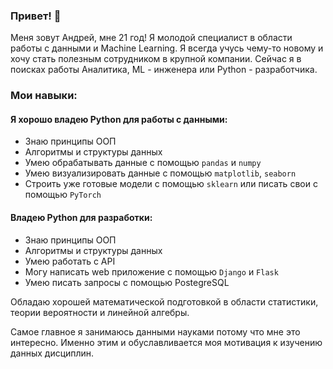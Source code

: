 ### Привет! 👋

Меня зовут Андрей, мне 21 год!
Я молодой специалист в области работы с данными и Machine Learning. Я всегда учусь чему-то новому и хочу стать полезным сотрудником в крупной компании. 
Сейчас я в поисках работы Аналитика, ML - инженера или Python - разработчика. 

### Мои навыки:

#### Я хорошо владею Python для работы с данными:

- Знаю принципы ООП
- Алгоритмы и структуры данных
- Умею обрабатывать данные с помощью `pandas` и `numpy`
- Умею визуализировать данные с помощью `matplotlib`, `seaborn`
- Строить уже готовые модели с помощью `sklearn` или писать свои с помощью `PyTorch`

#### Владею Python для разработки:

- Знаю принципы ООП
- Алгоритмы и структуры данных
- Умею работать с API
- Могу написать web приложение с помощью `Django` и `Flask`
- Умею писать запросы с помощью PostegreSQL

Обладаю хорошей математической подготовкой в области статистики, теории вероятности и линейной алгебры. 

Самое главное я занимаюсь данными науками потому что мне это интересно. Именно этим и обуславливается моя мотивация к изучению данных дисциплин. 

<!--
**ndrtsplv/ndrtsplv** is a ✨ _special_ ✨ repository because its `README.md` (this file) appears on your GitHub profile.

Here are some ideas to get you started:

- 🔭 I’m currently working on ...
- 🌱 I’m currently learning ...
- 👯 I’m looking to collaborate on ...
- 🤔 I’m looking for help with ...
- 💬 Ask me about ...
- 📫 How to reach me: ...
- 😄 Pronouns: ...
- ⚡ Fun fact: ...
-->
